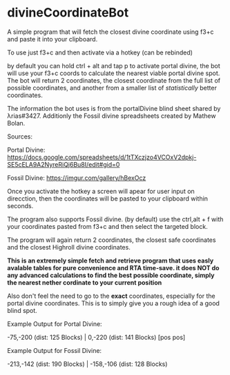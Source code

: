 # divineCoordinateBot
A simple program that will fetch the closest divine coordinate using f3+c and paste it into your clipboard.

To use just f3+c and then activate via a hotkey (can be rebinded)

by default you can hold ctrl + alt and tap p to activate portal divine, the bot will use your f3+c coords to calculate the nearest viable portal divine spot. The bot will return 2 coordinates, the closest coordinate from the full list of possible coordinates, and another from a smaller list of *statistically* better coordinates. 

The information the bot uses is from the portalDivine blind sheet shared by λrias#3427.
Additionly the Fossil divine spreadsheets created by Mathew Bolan.

Sources:

Portal Divine: https://docs.google.com/spreadsheets/d/1tTXczjzo4VCOxV2dpkj-SE5cELA9A2NyreRiQj6Bu8I/edit#gid=0

Fossil Divine: https://imgur.com/gallery/hBexOcz

Once you activate the hotkey a screen will apear for user input on direcction, then the coordinates will be pasted to your clipboard within seconds.

The program also supports Fossil divine. (by default) use the ctrl,alt + f with your coordinates pasted from f3+c and then select the targeted block. 

The program will again return 2 coordinates, the closest safe coordinates and the closest Highroll divine coordinates.

**This is an extremely simple fetch and retrieve program that uses easly avalable tables for pure convenience and RTA time-save. it does NOT do any advanced calculations to find the best possible coordinate, simply the nearest nether cordinate to your current position**

Also don't feel the need to go to the **exact** coordinates, especially for the portal divine coordinates. This is to simply give you a rough idea of a good blind spot.

Example Output for Portal Divine:

-75,-200 (dist: 125 Blocks) | 0,-220 (dist: 141 Blocks) [pos pos]

Example Output for Fossil Divine:

-213,-142 (dist: 190 Blocks) | -158,-106 (dist: 128 Blocks) 
